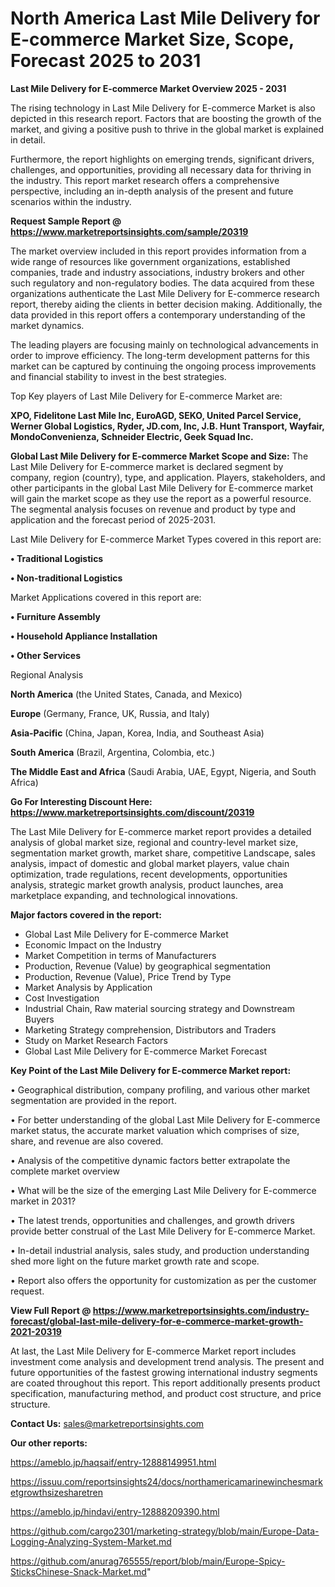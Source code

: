 # North America Last Mile Delivery for E-commerce Market Size, Scope, Forecast 2025 to 2031

<Strong> Last Mile Delivery for E-commerce Market Overview 2025 - 2031</strong>

The rising technology in Last Mile Delivery for E-commerce Market is also depicted in this research report. Factors that are boosting the growth of the market, and giving a positive push to thrive in the global market is explained in detail.

Furthermore, the report highlights on emerging trends, significant drivers, challenges, and opportunities, providing all necessary data for thriving in the industry. This report market research offers a comprehensive perspective, including an in-depth analysis of the present and future scenarios within the industry.

<strong>Request Sample Report @ <a href=https://www.marketreportsinsights.com/sample/20319>https://www.marketreportsinsights.com/sample/20319</a></strong>

The market overview included in this report provides information from a wide range of resources like government organizations, established companies, trade and industry associations, industry brokers and other such regulatory and non-regulatory bodies. The data acquired from these organizations authenticate the Last Mile Delivery for E-commerce research report, thereby aiding the clients in better decision making. Additionally, the data provided in this report offers a contemporary understanding of the market dynamics.

The leading players are focusing mainly on technological advancements in order to improve efficiency. The long-term development patterns for this market can be captured by continuing the ongoing process improvements and financial stability to invest in the best strategies.

Top Key players of Last Mile Delivery for E-commerce Market are:

<strong>XPO, Fidelitone Last Mile Inc, EuroAGD, SEKO, United Parcel Service, Werner Global Logistics, Ryder, JD.com, Inc, J.B. Hunt Transport, Wayfair, MondoConvenienza, Schneider Electric, Geek Squad Inc.</strong>

<strong><b>Global Last Mile Delivery for E-commerce Market Scope and Size:</b></strong>
The Last Mile Delivery for E-commerce market is declared segment by company, region (country), type, and application. Players, stakeholders, and other participants in the global Last Mile Delivery for E-commerce market will gain the market scope as they use the report as a powerful resource. The segmental analysis focuses on revenue and product by type and application and the forecast period of 2025-2031.

Last Mile Delivery for E-commerce Market Types covered in this report are:

<strong>• Traditional Logistics

• Non-traditional Logistics</strong>

Market Applications covered in this report are:

<strong>• Furniture Assembly

• Household Appliance Installation

• Other Services</strong> 

Regional Analysis

<strong>North America</strong> (the United States, Canada, and Mexico)

<strong>Europe</strong> (Germany, France, UK, Russia, and Italy)

<strong>Asia-Pacific</strong> (China, Japan, Korea, India, and Southeast Asia)

<strong>South America</strong> (Brazil, Argentina, Colombia, etc.)

<strong>The Middle East and Africa</strong> (Saudi Arabia, UAE, Egypt, Nigeria, and South Africa)

<strong>Go For Interesting Discount Here: <a href=https://www.marketreportsinsights.com/discount/20319>https://www.marketreportsinsights.com/discount/20319</a></strong>

The Last Mile Delivery for E-commerce market report provides a detailed analysis of global market size, regional and country-level market size, segmentation market growth, market share, competitive Landscape, sales analysis, impact of domestic and global market players, value chain optimization, trade regulations, recent developments, opportunities analysis, strategic market growth analysis, product launches, area marketplace expanding, and technological innovations.

<strong><b>Major factors covered in the report:</b></strong>
<ul>
  <li>Global Last Mile Delivery for E-commerce Market </li>
  <li>Economic Impact on the Industry</li>
  <li>Market Competition in terms of Manufacturers</li>
  <li>Production, Revenue (Value) by geographical segmentation</li>
  <li>Production, Revenue (Value), Price Trend by Type</li>
  <li>Market Analysis by Application</li>
  <li>Cost Investigation</li>
  <li>Industrial Chain, Raw material sourcing strategy and Downstream Buyers</li>
  <li>Marketing Strategy comprehension, Distributors and Traders</li>
  <li>Study on Market Research Factors</li>
  <li>Global Last Mile Delivery for E-commerce Market Forecast</li>
</ul>

<strong><b>Key Point of the Last Mile Delivery for E-commerce Market report:</b></strong>

• Geographical distribution, company profiling, and various other market segmentation are provided in the report.

• For better understanding of the global Last Mile Delivery for E-commerce market status, the accurate market valuation which comprises of size, share, and revenue are also covered.

• Analysis of the competitive dynamic factors better extrapolate the complete market overview

• What will be the size of the emerging Last Mile Delivery for E-commerce market in 2031?

• The latest trends, opportunities and challenges, and growth drivers provide better construal of the Last Mile Delivery for E-commerce Market.

• In-detail industrial analysis, sales study, and production understanding shed more light on the future market growth rate and scope.

• Report also offers the opportunity for customization as per the customer request.

<strong><b>View Full Report @ <a href=https://www.marketreportsinsights.com/industry-forecast/global-last-mile-delivery-for-e-commerce-market-growth-2021-20319>https://www.marketreportsinsights.com/industry-forecast/global-last-mile-delivery-for-e-commerce-market-growth-2021-20319</a></b></strong>


At last, the Last Mile Delivery for E-commerce Market report includes investment come analysis and development trend analysis. The present and future opportunities of the fastest growing international industry segments are coated throughout this report. This report additionally presents product specification, manufacturing method, and product cost structure, and price structure.

<strong>Contact Us:</strong>
sales@marketreportsinsights.com

<strong>Our other reports:</strong>

<a href=https://ameblo.jp/haqsaif/entry-12888149951.html>https://ameblo.jp/haqsaif/entry-12888149951.html</a>

<a href=https://issuu.com/reportsinsights24/docs/northamericamarinewinchesmarketgrowthsizesharetren>https://issuu.com/reportsinsights24/docs/northamericamarinewinchesmarketgrowthsizesharetren</a>

<a href=https://ameblo.jp/hindavi/entry-12888209390.html>https://ameblo.jp/hindavi/entry-12888209390.html</a>

<a href=https://github.com/cargo2301/marketing-strategy/blob/main/Europe-Data-Logging-Analyzing-System-Market.md>https://github.com/cargo2301/marketing-strategy/blob/main/Europe-Data-Logging-Analyzing-System-Market.md</a>

<a href=https://github.com/anurag765555/report/blob/main/Europe-Spicy-SticksChinese-Snack-Market.md>https://github.com/anurag765555/report/blob/main/Europe-Spicy-SticksChinese-Snack-Market.md</a>"
